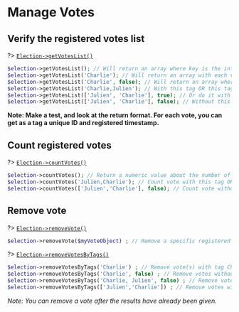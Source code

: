 # Manage Votes

## Verify the registered votes list


?> [`Election->getVotesList()`](/Docs/MethodsReferences/Election%20Class/public%20Election--getVotesList)
```php
$election->getVotesList(); // Will return an array where key is the internal numeric vote_id and value an other array like your input.
$election->getVotesList('Charlie'); // Will return an array with each vote with this tag.
$election->getVotesList('Charlie', false); // Will return an array where each votes without this tag.
$election->getVotesList('Charlie,Julien'); // With this tag OR this tag
$election->getVotesList(['Julien', 'Charlie'], true); // Or do it with array
$election->getVotesList(['Julien', 'Charlie'], false); // Without this tag AND without this tag ...
```

__Note: Make a test, and look at the return format. For each vote, you can get as a tag a unique ID and registered timestamp.__


## Count registered votes

?> [`Election->countVotes()`](/Docs/MethodsReferences/Election%20Class/public%20Election--countVotes)
```php
$election->countVotes(); // Return a numeric value about the number of registered votes.
$election->countVotes('Julien,Charlie'); // Count vote with this tag OR this tag.
$election->countVotes(['Julien','Charlie'], false); // Count vote without this tag AND without this tag.
```


## Remove vote

?> [`Election->removeVote()`](/Docs/MethodsReferences/Election%20Class/public%20Election--removeVote)
```php
$election->removeVote($myVoteObject) ; // Remove a specific registered Vote.
```

?> [`Election->removeVotesByTags()`](/Docs/MethodsReferences/Election%20Class/public%20Election--removeVotesByTags)
```php
$election->removeVotesByTags('Charlie') ; // Remove vote(s) with tag Charlie
$election->removeVotesByTags('Charlie', false) ; // Remove votes without tag Charlie
$election->removeVotesByTags('Charlie, Julien', false) ; // Remove votes without tag Charlie AND without tag Julien.
$election->removeVotesByTags(['Julien','Charlie']) ; // Remove votes with tag Charlie OR with tag Julien.
```

_Note: You can remove a vote after the results have already been given._